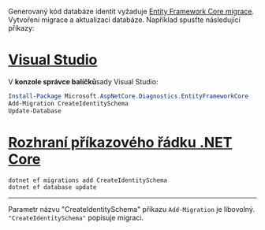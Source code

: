 Generovaný kód databáze identit vyžaduje [Entity Framework Core migrace](/ef/core/managing-schemas/migrations/). Vytvoření migrace a aktualizaci databáze. Například spusťte následující příkazy:

# <a name="visual-studio"></a>[Visual Studio](#tab/visual-studio)

V **konzole správce balíčků**sady Visual Studio:

```powershell
Install-Package Microsoft.AspNetCore.Diagnostics.EntityFrameworkCore
Add-Migration CreateIdentitySchema
Update-Database
```

# <a name="net-core-cli"></a>[Rozhraní příkazového řádku .NET Core](#tab/netcore-cli)

```dotnetcli
dotnet ef migrations add CreateIdentitySchema
dotnet ef database update
```

---

Parametr názvu "CreateIdentitySchema" příkazu `Add-Migration` je libovolný. `"CreateIdentitySchema"` popisuje migraci.
